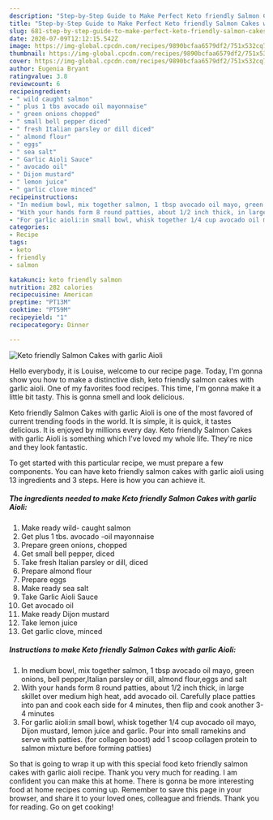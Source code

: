 ```yaml
---
description: "Step-by-Step Guide to Make Perfect Keto friendly Salmon Cakes with garlic Aioli"
title: "Step-by-Step Guide to Make Perfect Keto friendly Salmon Cakes with garlic Aioli"
slug: 681-step-by-step-guide-to-make-perfect-keto-friendly-salmon-cakes-with-garlic-aioli
date: 2020-07-09T12:12:15.542Z
image: https://img-global.cpcdn.com/recipes/9890bcfaa6579df2/751x532cq70/keto-friendly-salmon-cakes-with-garlic-aioli-recipe-main-photo.jpg
thumbnail: https://img-global.cpcdn.com/recipes/9890bcfaa6579df2/751x532cq70/keto-friendly-salmon-cakes-with-garlic-aioli-recipe-main-photo.jpg
cover: https://img-global.cpcdn.com/recipes/9890bcfaa6579df2/751x532cq70/keto-friendly-salmon-cakes-with-garlic-aioli-recipe-main-photo.jpg
author: Eugenia Bryant
ratingvalue: 3.8
reviewcount: 6
recipeingredient:
- " wild caught salmon"
- " plus 1 tbs avocado oil mayonnaise"
- " green onions chopped"
- " small bell pepper diced"
- " fresh Italian parsley or dill diced"
- " almond flour"
- " eggs"
- " sea salt"
- " Garlic Aioli Sauce"
- " avocado oil"
- " Dijon mustard"
- " lemon juice"
- " garlic clove minced"
recipeinstructions:
- "In medium bowl, mix together salmon, 1 tbsp avocado oil mayo, green onions, bell pepper,Italian parsley or dill, almond flour,eggs and salt"
- "With your hands form 8 round patties, about 1/2 inch thick, in large skillet over medium high heat, add avocado oil. Carefully place patties into pan and cook each side for 4 minutes, then flip and cook another 3-4 minutes"
- "For garlic aioli:in small bowl, whisk together 1/4 cup avocado oil mayo, Dijon mustard, lemon juice and garlic. Pour into small ramekins and serve with patties. (for collagen boost) add 1 scoop collagen protein to salmon mixture before forming patties)"
categories:
- Recipe
tags:
- keto
- friendly
- salmon

katakunci: keto friendly salmon 
nutrition: 282 calories
recipecuisine: American
preptime: "PT13M"
cooktime: "PT59M"
recipeyield: "1"
recipecategory: Dinner

---
```



![Keto friendly Salmon Cakes with garlic Aioli](https://img-global.cpcdn.com/recipes/9890bcfaa6579df2/751x532cq70/keto-friendly-salmon-cakes-with-garlic-aioli-recipe-main-photo.jpg)

Hello everybody, it is Louise, welcome to our recipe page. Today, I'm gonna show you how to make a distinctive dish, keto friendly salmon cakes with garlic aioli. One of my favorites food recipes. This time, I'm gonna make it a little bit tasty. This is gonna smell and look delicious.



Keto friendly Salmon Cakes with garlic Aioli is one of the most favored of current trending foods in the world. It is simple, it is quick, it tastes delicious. It is enjoyed by millions every day. Keto friendly Salmon Cakes with garlic Aioli is something which I've loved my whole life. They're nice and they look fantastic.


To get started with this particular recipe, we must prepare a few components. You can have keto friendly salmon cakes with garlic aioli using 13 ingredients and 3 steps. Here is how you can achieve it.

<!--inarticleads1-->

##### The ingredients needed to make Keto friendly Salmon Cakes with garlic Aioli:

1. Make ready  wild- caught salmon
1. Get  plus 1 tbs. avocado -oil mayonnaise
1. Prepare  green onions, chopped
1. Get  small bell pepper, diced
1. Take  fresh Italian parsley or dill, diced
1. Prepare  almond flour
1. Prepare  eggs
1. Make ready  sea salt
1. Take  Garlic Aioli Sauce
1. Get  avocado oil
1. Make ready  Dijon mustard
1. Take  lemon juice
1. Get  garlic clove, minced




<!--inarticleads2-->

##### Instructions to make Keto friendly Salmon Cakes with garlic Aioli:

1. In medium bowl, mix together salmon, 1 tbsp avocado oil mayo, green onions, bell pepper,Italian parsley or dill, almond flour,eggs and salt
1. With your hands form 8 round patties, about 1/2 inch thick, in large skillet over medium high heat, add avocado oil. Carefully place patties into pan and cook each side for 4 minutes, then flip and cook another 3-4 minutes
1. For garlic aioli:in small bowl, whisk together 1/4 cup avocado oil mayo, Dijon mustard, lemon juice and garlic. Pour into small ramekins and serve with patties. (for collagen boost) add 1 scoop collagen protein to salmon mixture before forming patties)




So that is going to wrap it up with this special food keto friendly salmon cakes with garlic aioli recipe. Thank you very much for reading. I am confident you can make this at home. There is gonna be more interesting food at home recipes coming up. Remember to save this page in your browser, and share it to your loved ones, colleague and friends. Thank you for reading. Go on get cooking!
